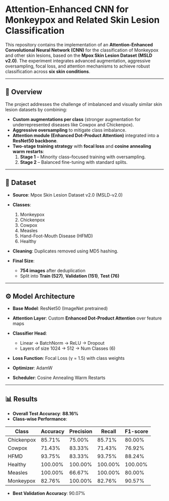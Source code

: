 # Attention-Enhanced CNN for Monkeypox and Related Skin Lesion Classification

This repository contains the implementation of an **Attention-Enhanced Convolutional Neural Network (CNN)** for the classification of Monkeypox and other skin lesions, based on the **Mpox Skin Lesion Dataset (MSLD v2.0)**. The experiment integrates advanced augmentation, aggressive oversampling, focal loss, and attention mechanisms to achieve robust classification across **six skin conditions**.

---

## 🔬 Overview
The project addresses the challenge of imbalanced and visually similar skin lesion datasets by combining:
- **Custom augmentations per class** (stronger augmentation for underrepresented diseases like Cowpox and Chickenpox).  
- **Aggressive oversampling** to mitigate class imbalance.  
- **Attention module (Enhanced Dot-Product Attention)** integrated into a **ResNet50 backbone**.  
- **Two-stage training strategy** with **focal loss** and **cosine annealing warm restarts**:
  1. **Stage 1** – Minority class–focused training with oversampling.  
  2. **Stage 2** – Balanced fine-tuning with standard splits.  

---

## 📂 Dataset
- **Source**: Mpox Skin Lesion Dataset v2.0 (MSLD-v2.0)  
- **Classes**:  
  1. Monkeypox  
  2. Chickenpox  
  3. Cowpox  
  4. Measles  
  5. Hand-Foot-Mouth Disease (HFMD)  
  6. Healthy  

- **Cleaning**: Duplicates removed using MD5 hashing.  
- **Final Size**:  
  - **754 images** after deduplication  
  - Split into **Train (527)**, **Validation (151)**, **Test (76)**  

---

## ⚙️ Model Architecture
- **Base Model**: ResNet50 (ImageNet pretrained)  
- **Attention Layer**: Custom **Enhanced Dot-Product Attention** over feature maps  
- **Classifier Head**:  
  - Linear → BatchNorm → ReLU → Dropout  
  - Layers of size 1024 → 512 → Num Classes (6)  

- **Loss Function**: Focal Loss (γ = 1.5) with class weights  
- **Optimizer**: AdamW  
- **Scheduler**: Cosine Annealing Warm Restarts  

---

## 📊 Results
- **Overall Test Accuracy**: **88.16%**  
- **Class-wise Performance**:

| Class       | Accuracy | Precision | Recall | F1-score |
|-------------|----------|-----------|--------|----------|
| Chickenpox  | 85.71%   | 75.00%    | 85.71% | 80.00%   |
| Cowpox      | 71.43%   | 83.33%    | 71.43% | 76.92%   |
| HFMD        | 93.75%   | 83.33%    | 93.75% | 88.24%   |
| Healthy     | 100.00%  | 100.00%   | 100.00%| 100.00%  |
| Measles     | 100.00%  | 66.67%    | 100.00%| 80.00%   |
| Monkeypox   | 82.76%   | 100.00%   | 82.76% | 90.57%   |

- **Best Validation Accuracy**: 90.07%  


